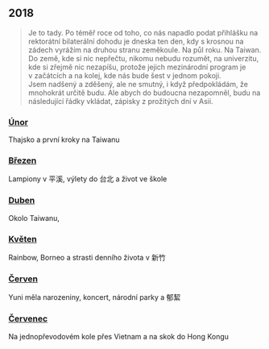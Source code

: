 ## 2018

> Je to tady. Po téměř roce od toho, co nás napadlo podat přihlášku na rektorátní bilaterální dohodu je dneska ten den, kdy s krosnou na zádech vyrážím na druhou stranu zeměkoule. Na půl roku. Na Taiwan. Do země, kde si nic nepřečtu, nikomu nebudu rozumět, na univerzitu, kde si zřejmě nic nezapíšu, protože jejich mezinárodní program je v začátcích a na kolej, kde nás bude šest v jednom pokoji.\
Jsem nadšený a zděšený, ale ne smutný, i když předpokládám, že mnohokrát určitě budu. Ale abych do budoucna nezapomněl, budu na následující řádky vkládat, zápisky z prožitých dní v Asii.

### [Únor](2018_february.md)

Thajsko a první kroky na Taiwanu

### [Březen](2018_march.md)

Lampiony v 平溪, výlety do 台北 a život ve škole 

### [Duben](2018_april.md)

Okolo Taiwanu, 

### [Květen](2018_may.md)

Rainbow, Borneo a strasti denního života v 新竹

### [Červen](2018_june.md)

Yuni měla narozeniny, koncert, národní parky a 郁絜

### [Červenec](2018_july.md)

Na jednopřevodovém kole přes Vietnam a na skok do Hong Kongu
